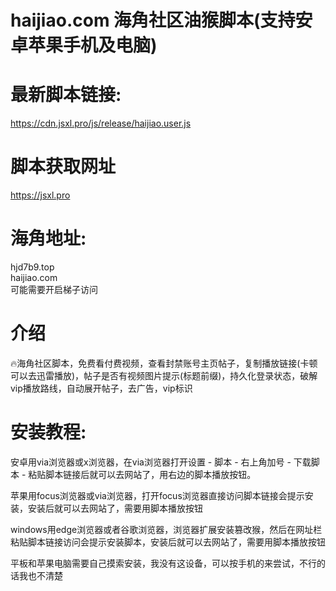 # haijiao.com 海角社区油猴脚本(支持安卓苹果手机及电脑)
# 最新脚本链接: 
https://cdn.jsxl.pro/js/release/haijiao.user.js
# 脚本获取网址
https://jsxl.pro
# 海角地址: 
hjd7b9.top     
haijiao.com     
可能需要开启梯子访问

# 介绍
🔥海角社区脚本，免费看付费视频，查看封禁账号主页帖子，复制播放链接(卡顿可以去迅雷播放)，帖子是否有视频图片提示(标题前缀)，持久化登录状态，破解vip播放路线，自动展开帖子，去广告，vip标识

# 安装教程:

安卓用via浏览器或x浏览器，在via浏览器打开设置 - 脚本 - 右上角加号 - 下载脚本 - 粘贴脚本链接后就可以去网站了，用右边的脚本播放按钮。

苹果用focus浏览器或via浏览器，打开focus浏览器直接访问脚本链接会提示安装，安装后就可以去网站了，需要用脚本播放按钮

windows用edge浏览器或者谷歌浏览器，浏览器扩展安装篡改猴，然后在网址栏粘贴脚本链接访问会提示安装脚本，安装后就可以去网站了，需要用脚本播放按钮

平板和苹果电脑需要自己摸索安装，我没有这设备，可以按手机的来尝试，不行的话我也不清楚
